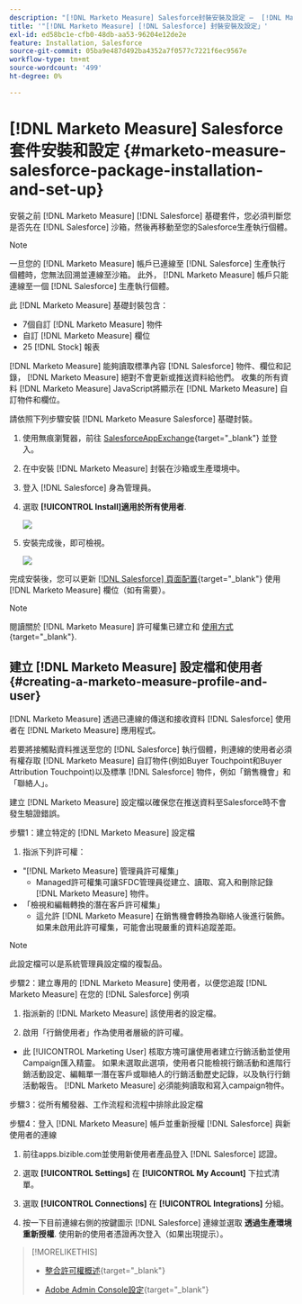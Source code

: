 ```yaml
---
description: "[!DNL Marketo Measure] Salesforce封裝安裝及設定 —  [!DNL Marketo Measure]"
title: '"[!DNL Marketo Measure] [!DNL Salesforce] 封裝安裝及設定」'
exl-id: ed58bc1e-cfb0-48db-aa53-96204e12de2e
feature: Installation, Salesforce
source-git-commit: 05ba9e487d492ba4352a7f0577c7221f6ec9567e
workflow-type: tm+mt
source-wordcount: '499'
ht-degree: 0%

---
```


# [!DNL Marketo Measure] Salesforce套件安裝和設定 {#marketo-measure-salesforce-package-installation-and-set-up}

安裝之前 [!DNL Marketo Measure] [!DNL Salesforce] 基礎套件，您必須判斷您是否先在 [!DNL Salesforce] 沙箱，然後再移動至您的Salesforce生產執行個體。

>[!NOTE]
>
>一旦您的 [!DNL Marketo Measure] 帳戶已連線至 [!DNL Salesforce] 生產執行個體時，您無法回溯並連線至沙箱。 此外， [!DNL Marketo Measure] 帳戶只能連線至一個 [!DNL Salesforce] 生產執行個體。

此 [!DNL Marketo Measure] 基礎封裝包含：

* 7個自訂 [!DNL Marketo Measure] 物件
* 自訂 [!DNL Marketo Measure] 欄位
* 25 [!DNL Stock] 報表

[!DNL Marketo Measure] 能夠讀取標準內容 [!DNL Salesforce] 物件、欄位和記錄， [!DNL Marketo Measure] 絕對不會更新或推送資料給他們。 收集的所有資料 [!DNL Marketo Measure] JavaScript將顯示在 [!DNL Marketo Measure] 自訂物件和欄位。

請依照下列步驟安裝 [!DNL Marketo Measure Salesforce] 基礎封裝。

1. 使用無痕瀏覽器，前往 [SalesforceAppExchange](https://appexchange.salesforce.com/appxListingDetail?listingId=a0N3000000B3KLuEAN){target="_blank"} 並登入。

1. 在中安裝 [!DNL Marketo Measure] 封裝在沙箱或生產環境中。

1. 登入 [!DNL Salesforce] 身為管理員。

1. 選取 **[!UICONTROL Install]適用於所有使用者**.

   ![](assets/marketo-measure-salesforce-package-installation-and-set-up-1.png)

1. 安裝完成後，即可檢視。

   ![](assets/marketo-measure-salesforce-package-installation-and-set-up-2.png)

完成安裝後，您可以更新 [[!DNL Salesforce] 頁面配置](/help/configuration-and-setup/marketo-measure-and-salesforce/page-layout-instructions.md){target="_blank"} 使用 [!DNL Marketo Measure] 欄位（如有需要）。

>[!NOTE]
>
>閱讀關於 [!DNL Marketo Measure] 許可權集已建立和 [使用方式](/help/configuration-and-setup/marketo-measure-and-salesforce/marketo-measure-permission-sets.md){target="_blank"}.

## 建立 [!DNL Marketo Measure] 設定檔和使用者 {#creating-a-marketo-measure-profile-and-user}

[!DNL Marketo Measure] 透過已連線的傳送和接收資料 [!DNL Salesforce] 使用者在 [!DNL Marketo Measure] 應用程式。

若要將接觸點資料推送至您的 [!DNL Salesforce] 執行個體，則連線的使用者必須有權存取 [!DNL Marketo Measure] 自訂物件(例如Buyer Touchpoint和Buyer Attribution Touchpoint)以及標準 [!DNL Salesforce] 物件，例如「銷售機會」和「聯絡人」。

建立 [!DNL Marketo Measure] 設定檔以確保您在推送資料至Salesforce時不會發生驗證錯誤。

步驟1：建立特定的 [!DNL Marketo Measure] 設定檔

1. 指派下列許可權：

* &quot;[!DNL Marketo Measure] 管理員許可權集」
   * Managed許可權集可讓SFDC管理員從建立、讀取、寫入和刪除記錄 [!DNL Marketo Measure] 物件。
* 「檢視和編輯轉換的潛在客戶許可權集」
   * 這允許 [!DNL Marketo Measure] 在銷售機會轉換為聯絡人後進行裝飾。 如果未啟用此許可權集，可能會出現嚴重的資料追蹤差距。

>[!NOTE]
>
>此設定檔可以是系統管理員設定檔的複製品。

步驟2：建立專用的 [!DNL Marketo Measure] 使用者，以便您追蹤 [!DNL Marketo Measure] 在您的 [!DNL Salesforce] 例項

1. 指派新的 [!DNL Marketo Measure] 該使用者的設定檔。

1. 啟用「行銷使用者」作為使用者層級的許可權。

* 此 [!UICONTROL Marketing User] 核取方塊可讓使用者建立行銷活動並使用Campaign匯入精靈。 如果未選取此選項，使用者只能檢視行銷活動和進階行銷活動設定、編輯單一潛在客戶或聯絡人的行銷活動歷史記錄，以及執行行銷活動報告。 [!DNL Marketo Measure] 必須能夠讀取和寫入campaign物件。

步驟3：從所有觸發器、工作流程和流程中排除此設定檔

步驟4：登入 [!DNL Marketo Measure] 帳戶並重新授權 [!DNL Salesforce] 與新使用者的連線

1. 前往apps.bizible.com並使用新使用者產品登入 [!DNL Salesforce] 認證。

1. 選取 **[!UICONTROL Settings]** 在 **[!UICONTROL My Account]** 下拉式清單。

1. 選取 **[!UICONTROL Connections]** 在 **[!UICONTROL Integrations]** 分組。

1. 按一下目前連線右側的按鍵圖示 [!DNL Salesforce] 連線並選取 **透過生產環境重新授權**. 使用新的使用者憑證再次登入（如果出現提示）。

>[!MORELIKETHIS]
>
>* [整合許可權概述](/help/api-connections/utilizing-marketo-measures-api-connections/integration-permissions-overview.md){target="_blank"}
>
>* [Adobe Admin Console設定](/help/configuration-and-setup/getting-started-with-marketo-measure/adobe-admin-console-setup.md){target="_blank"}

